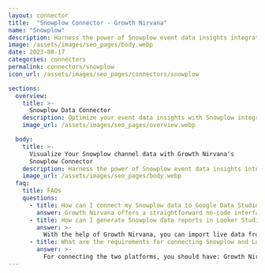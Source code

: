 ```yaml
---
layout: connector
title:  "Snowplow Connector - Growth Nirvana"
name: "Snowplow"
description: Harness the power of Snowplow event data insights integrated into Looker Studio for strategic event tracking decisions.
image: /assets/images/seo_pages/body.webp
date: 2023-08-17
categories: connectors
permalink: connectors/snowplow
icon_url: /assets/images/seo_pages/connectors/snowplow

sections:
  overview:
    title: >-
      Snowplow Data Connector
    description: Optimize your event data insights with Snowplow integration. Seamlessly merge event data from Snowplow with Looker Studio's analytical capabilities, unlocking insights that drive event tracking strategies, user behavior analysis, and operational excellence.
    image_url: /assets/images/seo_pages/overview.webp

  body:
    title: >-
      Visualize Your Snowplow channel data with Growth Nirvana's
      Snowplow Connector
    description: Harness the power of Snowplow event data insights integrated into Looker Studio for strategic event tracking decisions.
    image_url: /assets/images/seo_pages/body.webp
  faq:
    title: FAQs
    questions:
      - title: How can I connect my Snowplow data to Google Data Studio/Looker Studio?
        answer: Growth Nirvana offers a straightforward no-code interface to connect to Snowplow data sources.
      - title: How can I generate Snowplow data reports in Looker Studio?
        answer: >-
          With the help of Growth Nirvana, you can import live data from Snowplow into Looker Studio. These data can be viewed in charts, tables, and dashboards to generate branded reports that can be shared instantly.
      - title: What are the requirements for connecting Snowplow and Looker Studio?
        answer: >-
          For connecting the two platforms, you should have: Growth Nirvana Account and Snowplow Ads Account
---
```

